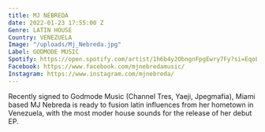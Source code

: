 ```yaml
---
title: MJ NEBREDA
date: 2022-01-23 17:55:00 Z
Genre: LATIN HOUSE
Country: VENEZUELA
Image: "/uploads/Mj_Nebreda.jpg"
Label: GODMODE MUSIC
Spotify: https://open.spotify.com/artist/1h6b4y2ObngnFpgEwry7Fy?si=EqoLv1IfRlKxGyjCXIKvlQ
Facebook: https://www.facebook.com/mjnebredamusic/
Instagram: https://www.instagram.com/mjnebreda/
---
```


Recently signed to Godmode Music (Channel Tres, Yaeji, Jpegmafia), Miami based MJ Nebreda is ready to fusion latin influences from her hometown in Venezuela, with the most moder house sounds for the release of her debut EP.